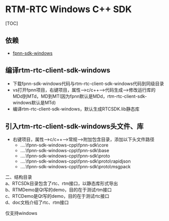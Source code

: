 # RTM-RTC Windows C++ SDK

[TOC]

## 依赖

* [fpnn-sdk-windows](https://github.com/highras/fpnn-sdk-windows-cpp.git)

## 编译rtm-rtc-client-sdk-windows

* 下载fpnn-sdk-windows代码与rtm-rtc-client-sdk-windows代码到同级目录
* vs打开fpnn项目，右键项目，属性-->c/c++-->代码生成-->修改运行库的MDd到MTd，MD到MT(因为fpnn默认是MDd，rtm-rtc-client-sdk-windows默认是MTd)  
* 编译rtm-rtc-client-sdk-windows，默认生成RTCSDK.lib静态库

## 引入rtm-rtc-client-sdk-windows头文件、库
* 右键项目，属性-->c/c++-->常规-->附加包含目录，添加以下头文件路径
    * ..\..\fpnn-sdk-windows-cpp\fpnn-sdk\core
    * ..\..\fpnn-sdk-windows-cpp\fpnn-sdk\base
    * ..\..\fpnn-sdk-windows-cpp\fpnn-sdk\proto
    * ..\..\fpnn-sdk-windows-cpp\fpnn-sdk\proto\rapidjson
    * ..\..\fpnn-sdk-windows-cpp\fpnn-sdk\proto\msgpack


      
二、结构目录    
    a、RTCSDk目录包含了rtc、rtm接口，以静态库形式导出  
    b、RTMDemo是Qt写的demo，目的在于测试rtm接口  
    c、RTCDemo是Qt写的demo，目的在于测试rtc接口  
    d、doc文档介绍了rtc、rtm接口  

仅支持windows  


